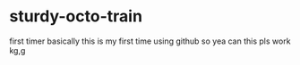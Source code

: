 # sturdy-octo-train
first timer
basically this is my first time using github so yea
can this pls work
kg,g
